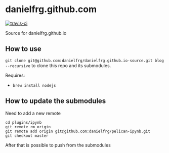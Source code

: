 danielfrg.github.com
===============================

[![travis-ci](https://travis-ci.org/danielfrg/danielfrg.github.io-source.svg)](https://travis-ci.org/danielfrg/danielfrg.github.io-source)

Source for danielfrg.github.io

## How to use

`git clone git@github.com:danielfrg/danielfrg.github.io-source.git blog --recursive`
to clone this repo and its submodules.

Requires:

- `brew install nodejs`

## How to update the submodules

Need to add a new remote

```
cd plugins/ipynb
git remote rm origin
git remote add origin git@github.com:danielfrg/pelican-ipynb.git
git checkout master
```

After that is possible to push from the submodules
